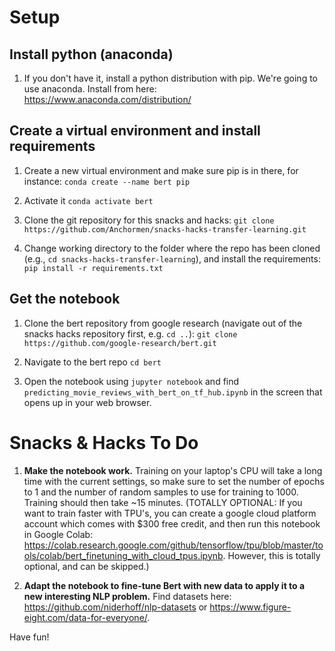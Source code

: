 # Setup

## Install python (anaconda)
1. If you don't have it, install a python distribution with pip. We're going to use anaconda. Install from here:  https://www.anaconda.com/distribution/

## Create a virtual environment and install requirements
1. Create a new virtual environment and make sure pip is in there, for instance: `conda create --name bert pip`

1. Activate it `conda activate bert`

1. Clone the git repository for this snacks and hacks: `git clone https://github.com/Anchormen/snacks-hacks-transfer-learning.git`

1. Change working directory to the folder where the repo has been cloned (e.g., `cd snacks-hacks-transfer-learning`), and install the requirements: `pip install -r requirements.txt`

## Get the notebook

1. Clone the bert repository from google research (navigate out of the snacks hacks repository first, e.g. `cd ..`): `git clone https://github.com/google-research/bert.git`

1. Navigate to the bert repo `cd bert`

1. Open the notebook using `jupyter notebook` and find `predicting_movie_reviews_with_bert_on_tf_hub.ipynb` in the screen that opens up in your web browser.

# Snacks & Hacks To Do

1. **Make the notebook work.** Training on your laptop's CPU will take a long time with the current settings, so make sure to set the number of epochs to 1 and the number of random samples to use for training to 1000. Training should then take ~15 minutes.  (TOTALLY OPTIONAL: If you want to train faster with TPU's, you can create a google cloud platform account which comes with $300 free credit, and then run this notebook in Google Colab: https://colab.research.google.com/github/tensorflow/tpu/blob/master/tools/colab/bert_finetuning_with_cloud_tpus.ipynb. However, this is totally optional, and can be skipped.)

1. **Adapt the notebook to fine-tune Bert with new data to apply it to a new interesting NLP problem.** Find datasets here: https://github.com/niderhoff/nlp-datasets or https://www.figure-eight.com/data-for-everyone/.

Have fun!
